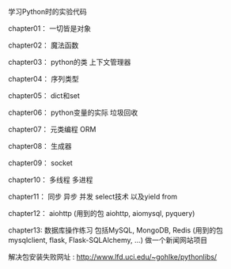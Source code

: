 学习Python时的实验代码

chapter01： 一切皆是对象

chapter02：	魔法函数

chapter03：	python的类 上下文管理器

chapter04：	序列类型

chapter05：	dict和set

chapter06：	python变量的实际 垃圾回收

chapter07：	元类编程 ORM

chapter08：	生成器

chapter09：	socket

chapter10： 多线程 多进程

chapter11：	同步 异步 并发 select技术 以及yield from

chapter12：	aiohttp	(用到的包 aiohttp, aiomysql, pyquery)

chapter13: 	数据库操作练习 包括MySQL, MongoDB, Redis (用到的包 mysqlclient, flask, Flask-SQLAlchemy, ...)
			做一个新闻网站项目

解决包安装失败网址 : http://www.lfd.uci.edu/~gohlke/pythonlibs/